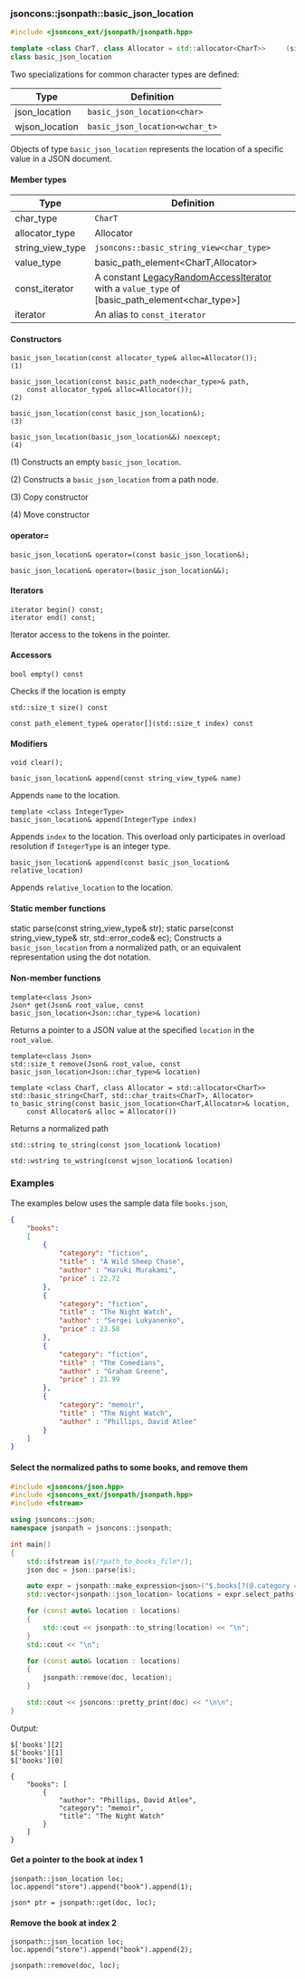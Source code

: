 ### jsoncons::jsonpath::basic_json_location

```cpp
#include <jsoncons_ext/jsonpath/jsonpath.hpp>

template <class CharT, class Allocator = std::allocator<CharT>>     (since 0.172.0)
class basic_json_location
```

Two specializations for common character types are defined:

Type      |Definition
----------|------------------------------
json_location   |`basic_json_location<char>`
wjson_location  |`basic_json_location<wchar_t>`

Objects of type `basic_json_location` represents the location of a specific value in a JSON document.

#### Member types
Type        |Definition
------------|------------------------------
char_type   | `CharT`
allocator_type | Allocator
string_view_type | `jsoncons::basic_string_view<char_type>`
value_type  | basic_path_element<CharT,Allocator>
const_iterator | A constant [LegacyRandomAccessIterator](https://en.cppreference.com/w/cpp/named_req/RandomAccessIterator) with a `value_type` of [basic_path_element<char_type>]
iterator    | An alias to `const_iterator`

#### Constructors

    basic_json_location(const allocator_type& alloc=Allocator());         (1)

    basic_json_location(const basic_path_node<char_type>& path, 
        const allocator_type& alloc=Allocator());                         (2)

    basic_json_location(const basic_json_location&);                      (3)

    basic_json_location(basic_json_location&&) noexcept;                  (4)

(1) Constructs an empty `basic_json_location`.

(2) Constructs a `basic_json_location` from a path node.

(3) Copy constructor

(4) Move constructor

#### operator=

    basic_json_location& operator=(const basic_json_location&);

    basic_json_location& operator=(basic_json_location&&);

#### Iterators

    iterator begin() const;
    iterator end() const;
Iterator access to the tokens in the pointer.

#### Accessors

    bool empty() const
Checks if the location is empty

    std::size_t size() const

    const path_element_type& operator[](std::size_t index) const

#### Modifiers

    void clear();    

    basic_json_location& append(const string_view_type& name)
Appends `name` to the location.

    template <class IntegerType>
    basic_json_location& append(IntegerType index) 
Appends `index` to the location.
This overload only participates in overload resolution if `IntegerType` is an integer type.

    basic_json_location& append(const basic_json_location& relative_location)
Appends `relative_location` to the location.

#### Static member functions

   static parse(const string_view_type& str);
   static parse(const string_view_type& str, std::error_code& ec);
Constructs a `basic_json_location` from a normalized path, or an equivalent representation
using the dot notation.

#### Non-member functions

    template<class Json>
    Json* get(Json& root_value, const basic_json_location<Json::char_type>& location)
Returns a pointer to a JSON value at the specified `location` in the `root_value`.

    template<class Json>
    std::size_t remove(Json& root_value, const basic_json_location<Json::char_type>& location)

    template <class CharT, class Allocator = std::allocator<CharT>>
    std::basic_string<CharT, std::char_traits<CharT>, Allocator> to_basic_string(const basic_json_location<CharT,Allocator>& location, 
        const Allocator& alloc = Allocator())
Returns a normalized path

    std::string to_string(const json_location& location)

    std::wstring to_wstring(const wjson_location& location)

### Examples

The examples below uses the sample data file `books.json`, 

```json
{
    "books":
    [
        {
            "category": "fiction",
            "title" : "A Wild Sheep Chase",
            "author" : "Haruki Murakami",
            "price" : 22.72
        },
        {
            "category": "fiction",
            "title" : "The Night Watch",
            "author" : "Sergei Lukyanenko",
            "price" : 23.58
        },
        {
            "category": "fiction",
            "title" : "The Comedians",
            "author" : "Graham Greene",
            "price" : 21.99
        },
        {
            "category": "memoir",
            "title" : "The Night Watch",
            "author" : "Phillips, David Atlee"
        }
    ]
}
```

#### Select the normalized paths to some books, and remove them
 
```cpp
#include <jsoncons/json.hpp>
#include <jsoncons_ext/jsonpath/jsonpath.hpp>
#include <fstream>

using jsoncons::json; 
namespace jsonpath = jsoncons::jsonpath;

int main()
{
    std::ifstream is(/*path_to_books_file*/);
    json doc = json::parse(is);

    auto expr = jsonpath::make_expression<json>("$.books[?(@.category == 'fiction')]");
    std::vector<jsonpath::json_location> locations = expr.select_paths(doc, jsonpath::result_options::sort_descending);

    for (const auto& location : locations)
    {
        std::cout << jsonpath::to_string(location) << "\n";
    }
    std::cout << "\n";

    for (const auto& location : locations)
    {
        jsonpath::remove(doc, location);
    }

    std::cout << jsoncons::pretty_print(doc) << "\n\n";
} 
```

Output:

```
$['books'][2]
$['books'][1]
$['books'][0]

{
    "books": [
        {
            "author": "Phillips, David Atlee",
            "category": "memoir",
            "title": "The Night Watch"
        }
    ]
}
```
                        
#### Get a pointer to the book at index 1

```
jsonpath::json_location loc;
loc.append("store").append("book").append(1);

json* ptr = jsonpath::get(doc, loc);    
```

#### Remove the book at index 2

```
jsonpath::json_location loc;
loc.append("store").append("book").append(2);

jsonpath::remove(doc, loc);    
```
                        
